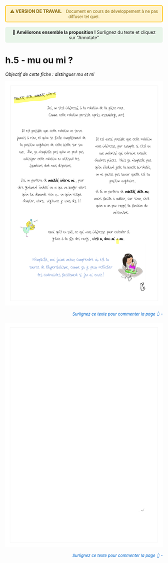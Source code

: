 
<div style="background-color: #fff3cd; border: 2px solid #ffc107; border-radius: 5px; padding: 8px 12px; margin: 15px 0; text-align: center;">
  <strong style="color: #856404; font-size: 14px;">⚠️ VERSION DE TRAVAIL</strong>
  <span style="color: #856404; margin-left: 10px; font-size: 13px;">
    Document en cours de développement à ne pas diffuser tel quel.
  </span>
</div>

<div style="background-color: #e8f5e9; padding: 8px 12px; margin: 15px 0; border-radius: 5px; text-align: center; font-size: 14px;">
  💬 <strong>Améliorons ensemble la proposition !</strong> Surlignez du texte et cliquez sur "Annotate"
</div>


# h.5 - mu ou mi ?
*Objectif de cette fiche : distinguer mu et mi*


![Page 11 gauche](../../ressources/img/MG_hyperstatisme/page_11_gauche.png)
<p style="color: #0066cc; font-style: italic; margin: 15px 0; font-size: 13px;text-align: right;">
   Surlignez ce texte pour commenter la page     👆       - 
</p>

![Page 11 droite](../../ressources/img/MG_hyperstatisme/page_11_droite.png)
<p style="color: #0066cc; font-style: italic; margin: 15px 0; font-size: 13px;text-align: right;">
   Surlignez ce texte pour commenter la page     👆       - 
</p>

<!--

## Test affichage Page par page

![Page 1 droite](../ressources/img/hyperstatisme/page_1_droite.png)
![Page 2 gauche](../ressources/img/hyperstatisme/page_2_gauche.png)
![Page 2 droite](../ressources/img/hyperstatisme/page_2_droite.png)
![Page 3 gauche](../ressources/img/hyperstatisme/page_3_gauche.png)
![Page 3 droite](../ressources/img/hyperstatisme/page_3_droite.png)

iso-hyper le match
![Page 4 gauche](../ressources/img/hyperstatisme/page_4_gauche.png)
![Page 4 droite](../ressources/img/hyperstatisme/page_4_droite.png)
![Page 5 gauche](../ressources/img/hyperstatisme/page_5_gauche.png)
![Page 5 droite](../ressources/img/hyperstatisme/page_5_droite.png)
![Page 6 gauche](../ressources/img/hyperstatisme/page_6_gauche.png)
![Page 6 droite](../ressources/img/hyperstatisme/page_6_droite.png)

plusieurs boucles
![Page 7 gauche](../ressources/img/hyperstatisme/page_7_gauche.png)
![Page 7 droite](../ressources/img/hyperstatisme/page_7_droite.png)

mise en équation matricielle
![Page 8 gauche](../ressources/img/hyperstatisme/page_8_gauche.png)
![Page 8 droite](../ressources/img/hyperstatisme/page_8_droite.png)
![Page 9 gauche](../ressources/img/hyperstatisme/page_9_gauche.png)
![Page 9 droite](../ressources/img/hyperstatisme/page_9_droite.png)
![Page 10 gauche](../ressources/img/hyperstatisme/page_10_gauche.png)
![Page 10 droite](../ressources/img/hyperstatisme/page_10_droite.png)



mu mi
![Page 11 gauche](../ressources/img/hyperstatisme/page_11_gauche.png)
<div style="text-align: center;"> Vos retours/besoins/demandes sont bienvenu.es! <mark style="background-color: #fbdaffff;"> <-- Clique sur un mot et commente !<mark> </div>

![Page 11 droite](../ressources/img/hyperstatisme/page_11_droite.png)
<div style="text-align: center;"> Vos retours/besoins/demandes sont bienvenu.es! <mark style="background-color: #fbdaffff;"> <-- Clique sur un mot et commente !<mark> </div>




## Test affichage Deux pages par deux pages

![Page 1](../ressources/img/hyperstatisme/0_page_1.png)
![Page 2](../ressources/img/hyperstatisme/0_page_2.png)
![Page 3](../ressources/img/hyperstatisme/0_page_3.png)

iso-hyper le match
![Page 4](../ressources/img//hyperstatisme/0_page_4.png)
![Page 5](../ressources/img/hyperstatisme/0_page_5.png)
![Page 6](../ressources/img/hyperstatisme/0_page_6.png)

plusieurs boucles
![Page 7](../ressources/img/hyperstatisme/0_page_7.png)

mise en équation matricielle
![Page 8](../ressources/img/hyperstatisme/0_page_8.png)
![Page 9](../ressources/img//hyperstatisme/0_page_9.png)
![Page 10](../ressources/img/hyperstatisme/0_page_10.png)

mu mi
![Page 11](../ressources/img/hyperstatisme/0_page_11.png)


## Test affichage avec le pdf complet



<iframe src="../_static/pdfs/hyperstatisme_A4_2ppf.pdf" width="100%" height="600px"></iframe>

-->



